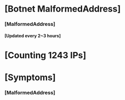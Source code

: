 # [Botnet MalformedAddress]
### [MalformedAddress]
#### [Updated every 2~3 hours]

# [Counting 1243 IPs]

# [Symptoms] 
###   [MalformedAddress]
